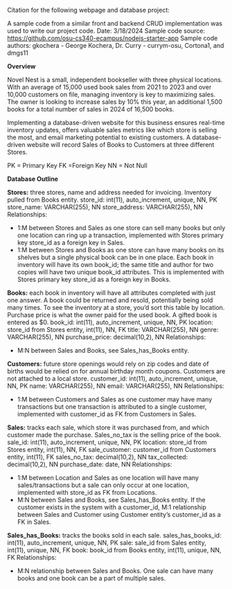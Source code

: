 
Citation for the following webpage and database project:

A sample code from a similar front and backend CRUD implementation was used to write our project code. 
Date: 3/18/2024
Sample code source: https://github.com/osu-cs340-ecampus/nodejs-starter-app
Sample code authors: gkochera - George Kochera, Dr. Curry - currym-osu, Cortona1, and dmgs11 

**Overview**

Novel Nest is a small, independent bookseller with three physical locations. With an average of 15,000 used book sales from 2021 to 2023 and over 10,000 customers on file, managing inventory is key to maximizing sales. The owner is looking to increase sales by 10% this year, an additional 1,500 books for a total number of sales in 2024 of 16,500 books.

Implementing a database-driven website for this business ensures real-time inventory updates, offers valuable sales metrics like which store is selling the most, and email marketing potential to existing customers. A database-driven website will record Sales of Books to Customers at three different Stores.

PK = Primary Key
FK =Foreign Key
NN = Not Null


**Database Outline**

**Stores:** three stores, name and address needed for invoicing. Inventory pulled from Books entity. 
store_id: int(11), auto_increment, unique, NN, PK
store_name: VARCHAR(255), NN
store_address: VARCHAR(255), NN
Relationships:
- 1:M between Stores and Sales as one store can sell many books but only one location can ring up a transaction, implemented with Stores primary key store_id as a foreign key in Sales.
- 1:M between Stores and Books as one store can have many books on its shelves but a single physical book can be in one place. Each book in inventory will have its own book_id; the same title and author for two copies will have two unique book_id attributes. This is implemented with Stores primary key store_id as a foreign key in Books.

**Books:** each book in inventory will have all attributes completed with just one answer. A book could be returned and resold, potentially being sold many times. To see the inventory at a store, you’d sort this table by location. Purchase price is what the owner paid for the used book. A gifted book is entered as $0. 
book_id: int(11), auto_increment, unique, NN, PK
location: store_id from Stores entity, int(11), NN, FK
title: VARCHAR(255), NN
genre: VARCHAR(255), NN
purchase_price: decimal(10,2), NN
Relationships:
- M:N between Sales and Books, see Sales_has_Books entity.

**Customers:** future store openings would rely on zip codes and date of births would be relied on for annual birthday month coupons. Customers are not attached to a local store. 
customer_id: int(11), auto_increment, unique, NN, PK
name: VARCHAR(255), NN
email: VARCHAR(255), NN
Relationships:
- 1:M between Customers and Sales as one customer may have many transactions but one transaction is attributed to a single customer, implemented with customer_id as FK from Customers in Sales. 

**Sales:** tracks each sale, which store it was purchased from, and which customer made the purchase. Sales_no_tax is the selling price of the book. 
sale_id: int(11), auto_increment, unique, NN, PK
location: store_id from Stores entity, int(11), NN, FK
sale_customer: customer_id from Customers entity,  int(11),  FK
sales_no_tax: decimal(10,2), NN
tax_collected: decimal(10,2), NN
purchase_date: date, NN
Relationships:
- 1:M between Location and Sales as one location will have many sales/transactions but a sale can only occur at one location, implemented with store_id as FK from Locations.
- M:N between Sales and Books, see Sales_has_Books entity.
If the customer exists in the system with a customer_id, M:1 relationship between Sales and Customer using Customer entity’s customer_id as a FK in Sales.

**Sales_has_Books:** tracks the books sold in each sale.
sales_has_books_id: int(11), auto_increment, unique, NN, PK
sale: sale_id from Sales entity, int(11), unique, NN, FK
book: book_id from Books entity, int(11), unique, NN, FK
Relationships:
- M:N relationship between Sales and Books. One sale can have many books and one book can be a part of multiple sales.

